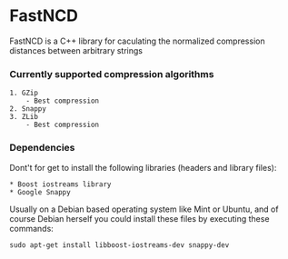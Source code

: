 # FastNCD
FastNCD is a C++ library for caculating the normalized compression distances between arbitrary strings

### Currently supported compression algorithms

	1. GZip
		- Best compression
	2. Snappy
	3. ZLib
		- Best compression

### Dependencies

Dont't for get to install the following libraries (headers and library files):
	
	* Boost iostreams library
	* Google Snappy

Usually on a Debian based operating system like Mint or Ubuntu, and of course Debian herself you could install these files by executing these commands:
	
	sudo apt-get install libboost-iostreams-dev snappy-dev
	

